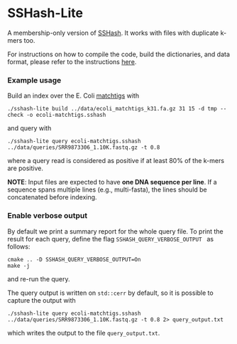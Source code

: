SSHash-Lite
===========

A membership-only version of [SSHash](https://github.com/jermp/sshash). It works with files with duplicate k-mers too.

For instructions on how to compile the code,
build the dictionaries, and data format, please refer to the instructions [here](https://github.com/jermp/sshash).

### Example usage

Build an index over the E. Coli [matchtigs](https://github.com/algbio/matchtigs) with

	./sshash-lite build ../data/ecoli_matchtigs_k31.fa.gz 31 15 -d tmp --check -o ecoli-matchtigs.sshash

and query with

	./sshash-lite query ecoli-matchtigs.sshash ../data/queries/SRR9873306_1.10K.fastq.gz -t 0.8

where a query read is considered as positive if at least 80% of the k-mers are positive.

**NOTE**: Input files are expected to have **one DNA sequence per line**. If a sequence spans multiple lines (e.g., multi-fasta), the lines should be concatenated before indexing.

### Enable verbose output

By default we print a summary report for the whole query file.
To print the result for each query, define the flag `SSHASH_QUERY_VERBOSE_OUTPUT ` as follows:

	cmake .. -D SSHASH_QUERY_VERBOSE_OUTPUT=On
	make -j
    
and re-run the query.

The query output is written on `std::cerr` by default, so it is possible to capture the output with

	./sshash-lite query ecoli-matchtigs.sshash ../data/queries/SRR9873306_1.10K.fastq.gz -t 0.8 2> query_output.txt
	
which writes the output to the file `query_output.txt`.